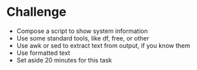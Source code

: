 # Challenge

* Compose a script to show system information
* Use some standard tools, like df, free, or other
* Use awk or sed to extract text from output, if you know them
* Use formatted text
* Set aside 20 minutes for this task
